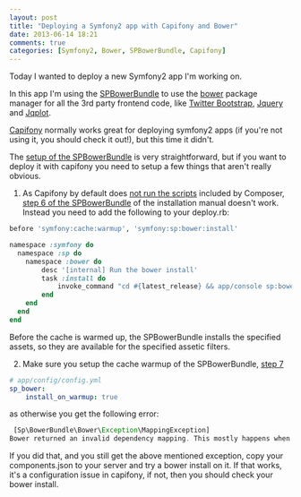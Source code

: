 ```yaml
---
layout: post
title: "Deploying a Symfony2 app with Capifony and Bower"
date: 2013-06-14 18:21
comments: true
categories: [Symfony2, Bower, SPBowerBundle, Capifony]
---
```


Today I wanted to deploy a new Symfony2 app I'm working on. 

In this app I'm using the [SPBowerBundle](https://github.com/Spea/SpBowerBundle) to use the [bower](https://github.com/bower/bower) package manager for all the 3rd party frontend code, like [Twitter Bootstrap](http://twitter.github.io/bootstrap/), [Jquery](http://jquery.org) and [Jqplot](http://www.jqplot.com). 

[Capifony](http://capifony.org) normally works great for deploying symfony2 apps (if you're not using it, you should check it out!), but this time it didn't.

The [setup of the SPBowerBundle](https://github.com/Spea/SpBowerBundle/blob/master/Resources/doc/index.md) is very straightforward, but if you want to deploy it with capifony you need to setup a few things that aren't really obvious. 

1) As Capifony by default does [not run the scripts](http://capifony.org/cookbook/composer-vendors.html) included by Composer, [step 6 of the SPBowerBundle](https://github.com/Spea/SpBowerBundle/blob/master/Resources/doc/index.md#step-6-add-composer-scripts-for-automatic-update-of-dependencies) of the installation manual doesn't work. 
Instead you need to add the following to your deploy.rb:
``` ruby /app/config/deploy.rb 
before 'symfony:cache:warmup', 'symfony:sp:bower:install'

namespace :symfony do
  namespace :sp do
  	namespace :bower do
    	desc '[internal] Run the bower install'
    	task :install do
    		invoke_command "cd #{latest_release} && app/console sp:bower:install --env=prod", :via => run_method
    	end
    end
  end
end
```
Before the cache is warmed up, the SPBowerBundle installs the specified assets, so they are available for the specified assetic filters. 

2) Make sure you setup the cache warmup of the SPBowerBundle, [step 7](https://github.com/Spea/SpBowerBundle/blob/master/Resources/doc/index.md#step-7-installing-dependencies-on-every-cache-warmup) 
``` yml app/config/config.yml 
# app/config/config.yml
sp_bower:
    install_on_warmup: true
```    
as otherwise you get the following error: 

``` php
 [Sp\BowerBundle\Bower\Exception\MappingException]
Bower returned an invalid dependency mapping. This mostly happens when the dependencies are not yet installed or if you are using an old version of bower.
```

If you did that, and you still get the above mentioned exception, copy your components.json to your server and try a bower install on it. If that works, it's a configuration issue in capifony, if not, then you should check your bower install. 
